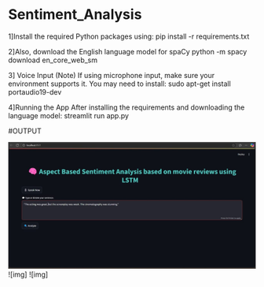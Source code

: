 # Sentiment_Analysis

1]Install the required Python packages using:
pip install -r requirements.txt

2]Also, download the English language model for spaCy
python -m spacy download en_core_web_sm

3] Voice Input (Note)
If using microphone input, make sure your environment supports it. You may need to install:
sudo apt-get install portaudio19-dev

4]Running the App
After installing the requirements and downloading the language model:
streamlit run app.py

#OUTPUT

![img](1img.jpeg)
![img]
![img]
